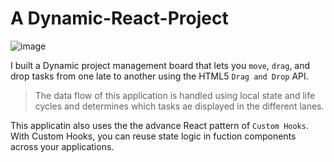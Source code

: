 # A Dynamic-React-Project

![image](https://github.com/Cokode/dynamic-react-project/assets/96517341/36be8044-e491-48a4-9e93-8ba1cb76f87a)

>>

I built a Dynamic project management board that lets you `move`, `drag`, and drop tasks from one late to another using the HTML5 `Drag and Drop` API. 

> The data flow of this application is handled using local state and life cycles and determines which tasks ae displayed in the different lanes. 

This applicatin also uses the the advance React pattern of `Custom Hooks`. With Custom Hooks, you can reuse state logic in fuction components across your applications.


